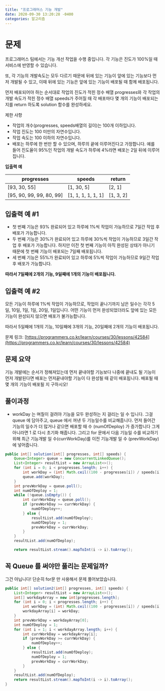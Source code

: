 ```yaml
---
title: "프로그래머스 기능 개발"     
date: 2020-09-30 13:20:28 -0400
categories: 알고리즘
---
```

# 문제
프로그래머스 팀에서는 기능 개선 작업을 수행 중입니다. 각 기능은 진도가 100%일 때 서비스에 반영할 수 있습니다.

또, 각 기능의 개발속도는 모두 다르기 때문에 뒤에 있는 기능이 앞에 있는 기능보다 먼저 개발될 수 있고, 이때 뒤에 있는 기능은 앞에 있는 기능이 배포될 때 함께 배포됩니다.

먼저 배포되어야 하는 순서대로 작업의 진도가 적힌 정수 배열 progresses와 각 작업의 개발 속도가 적힌 정수 배열 speeds가 주어질 때 각 배포마다 몇 개의 기능이 배포되는지를 return 하도록 solution 함수를 완성하세요.

제한 사항
- 작업의 개수(progresses, speeds배열의 길이)는 100개 이하입니다.
- 작업 진도는 100 미만의 자연수입니다.
- 작업 속도는 100 이하의 자연수입니다.
- 배포는 하루에 한 번만 할 수 있으며, 하루의 끝에 이루어진다고 가정합니다. 예를 들어 진도율이 95%인 작업의 개발 속도가 하루에 4%라면 배포는 2일 뒤에 이루어집니다.

**입출력 예**

|progresses|speeds|return|
|------|-----|---|		
|[93, 30, 55]|[1, 30, 5]|[2, 1]|
|[95, 90, 99, 99, 80, 99]|[1, 1, 1, 1, 1, 1]|[1, 3, 2]

## 입출력 예 #1
- 첫 번째 기능은 93% 완료되어 있고 하루에 1%씩 작업이 가능하므로 7일간 작업 후 배포가 가능합니다.
- 두 번째 기능은 30%가 완료되어 있고 하루에 30%씩 작업이 가능하므로 3일간 작업 후 배포가 가능합니다. 하지만 이전 첫 번째 기능이 아직 완성된 상태가 아니기 때문에 첫 번째 기능이 배포되는 7일째 배포됩니다.
- 세 번째 기능은 55%가 완료되어 있고 하루에 5%씩 작업이 가능하므로 9일간 작업 후 배포가 가능합니다.

**따라서 7일째에 2개의 기능, 9일째에 1개의 기능이 배포됩니다.**

## 입출력 예 #2
모든 기능이 하루에 1%씩 작업이 가능하므로, 작업이 끝나기까지 남은 일수는 각각 5일, 10일, 1일, 1일, 20일, 1일입니다. 어떤 기능이 먼저 완성되었더라도 앞에 있는 모든 기능이 완성되지 않으면 배포가 불가능합니다.

따라서 5일째에 1개의 기능, 10일째에 3개의 기능, 20일째에 2개의 기능이 배포됩니다.

문제 링크: [https://programmers.co.kr/learn/courses/30/lessons/42584](https://programmers.co.kr/learn/courses/30/lessons/42584)

## 문제 요약
기능 개발에는 순서가 정해져있는데 먼저 끝내야할 기능보다 나중에 끝내도 될 기능이 먼저 개발된다면
배포는 먼저끝내야할 기능이 다 완성될 때 같이 배포됩니다.
배포될 때 몇 개의 기능이 배포될 지 구하시오!


## 풀이과정
- workDay 는 며칠이 걸려야 기능을 모두 완성하는 지 걸리는 일 수 입니다.
그걸 queue 에 담아주고, queue 에서 꺼낸 두 기능일수를 비교해줍니다.
먼저 들어간 기능의 일수가 더 많거나 같으면 배포할 때 수 (numOfDeploy) 가 증가합니다
그게 아니라면 1 로 다시 초기화 해줍니다. 그리고 for 문에서 다음 기능일 수를 비교하기 위해
최근 기능개발 일 수(currWorkDay)를 이전 기능개발 일 수 (prevWorkDay) 에 넣어줍니다.

```java
public int[] solution(int[] progresses, int[] speeds) {
    Queue<Integer> queue = new ConcurrentLinkedQueue();
    List<Integer> resultList = new ArrayList<>();
    for (int i = 0; i < progresses.length; i++) {
        int workDay = (int) Math.ceil((100 - progresses[i]) / speeds[i]);
        queue.add(workDay);
    }
    int prevWorkDay = queue.poll();
    int numOfDeploy = 1;
    while (!queue.isEmpty()) {
        int currWorkDay = queue.poll();
        if (prevWorkDay >= currWorkDay) {
            numOfDeploy++;
        } else {
            resultList.add(numOfDeploy);
            numOfDeploy = 1;
            prevWorkDay = currWorkDay;
        }
    }
    resultList.add(numOfDeploy);

    return resultList.stream().mapToInt(i -> i).toArray();
```


## 꼭 Queue 를 써야만 풀리는 문제일까?

그건 아닙니다! 단순히 for문 만 사용해서 문제 풀어보았습니다.

```java
public int[] solution2(int[] progresses, int[] speeds) {
    List<Integer> resultList = new ArrayList<>();
    int[] workdayArray = new int[progresses.length];
    for (int i = 0; i < progresses.length; i++) {
        int workDay = (int) Math.ceil((100 - progresses[i]) / speeds[i]);
        workdayArray[i] = workDay;
    }
    int prevWorkDay = workdayArray[0];
    int numOfDeploy = 1;
    for (int i = 1; i < workdayArray.length; i++) {
        int currWorkDay = workdayArray[i];
        if (prevWorkDay >= currWorkDay) {
            numOfDeploy++;
        } else {
            resultList.add(numOfDeploy);
            numOfDeploy = 1;
            prevWorkDay = currWorkDay;
        }
    }
    resultList.add(numOfDeploy);
    return resultList.stream().mapToInt(i -> i).toArray();
}
```